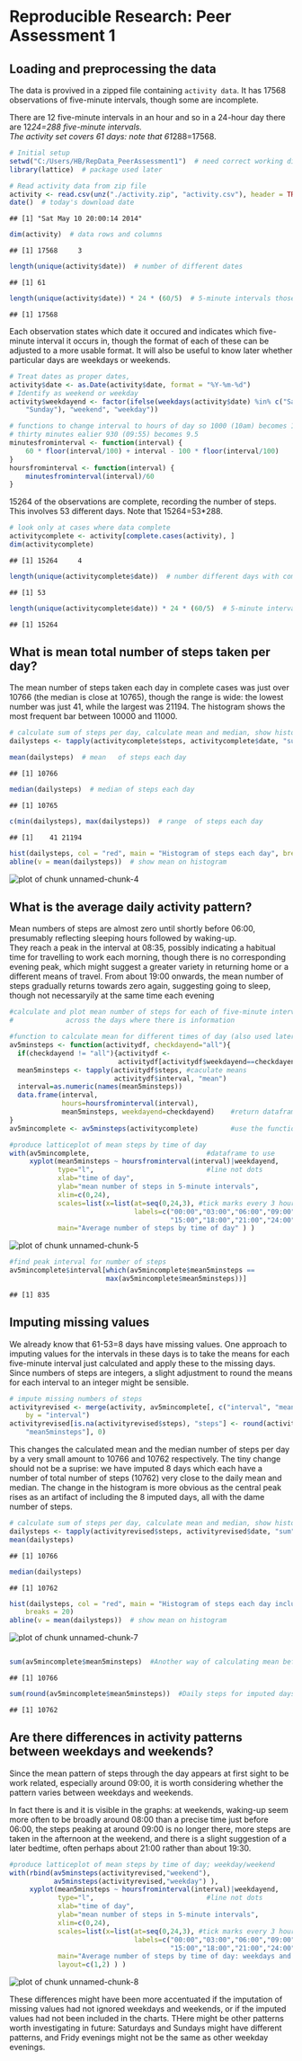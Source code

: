 # Reproducible Research: Peer Assessment 1


## Loading and preprocessing the data

The data is provived in a zipped file containing `activity data`. 
It has 17568 observations of five-minute intervals, though some are incomplete.

There are 12 five-minute intervals in an hour and so in a 24-hour day there are
12*24=288 five-minute intervals.  
The activity set covers 61 days: note that 61*288=17568.


```r
# Initial setup
setwd("C:/Users/HB/RepData_PeerAssessment1")  # need correct working directory
library(lattice)  # package used later

# Read activity data from zip file
activity <- read.csv(unz("./activity.zip", "activity.csv"), header = TRUE, stringsAsFactors = FALSE)
date()  # today's download date
```

```
## [1] "Sat May 10 20:00:14 2014"
```

```r
dim(activity)  # data rows and columns  
```

```
## [1] 17568     3
```

```r
length(unique(activity$date))  # number of different dates
```

```
## [1] 61
```

```r
length(unique(activity$date)) * 24 * (60/5)  # 5-minute intervals those days
```

```
## [1] 17568
```


Each observation states which date it occured and indicates which five-minute 
interval it occurs in, though the format of each of these can be adjusted 
to a more usable format. 
It will also be useful to know later whether particular days 
are weekdays or weekends. 



```r
# Treat dates as proper dates,
activity$date <- as.Date(activity$date, format = "%Y-%m-%d")
# Identify as weekend or weekday
activity$weekdayend <- factor(ifelse(weekdays(activity$date) %in% c("Saturday", 
    "Sunday"), "weekend", "weekday"))

# functions to change interval to hours of day so 1000 (10am) becomes 10 and
# thirty minutes ealier 930 (09:55) becomes 9.5
minutesfrominterval <- function(interval) {
    60 * floor(interval/100) + interval - 100 * floor(interval/100)
}
hoursfrominterval <- function(interval) {
    minutesfrominterval(interval)/60
}
```


15264 of the observations are complete, recording the number of steps. 
This involves 53 different days. Note that 15264=53*288. 


```r
# look only at cases where data complete
activitycomplete <- activity[complete.cases(activity), ]
dim(activitycomplete)
```

```
## [1] 15264     4
```

```r
length(unique(activitycomplete$date))  # number different days with complete data
```

```
## [1] 53
```

```r
length(unique(activitycomplete$date)) * 24 * (60/5)  # 5-minute intervals those days
```

```
## [1] 15264
```



## What is mean total number of steps taken per day?

The mean number of steps taken each day in complete cases was just over 10766 
(the median is close at 10765), though the range is wide: the 
lowest number was just 41, while the largest was 21194. 
The histogram shows the most frequent bar between 10000 and 11000. 


```r
# calculate sum of steps per day, calculate mean and median, show histogram
dailysteps <- tapply(activitycomplete$steps, activitycomplete$date, "sum")  #steps per day

mean(dailysteps)  # mean   of steps each day
```

```
## [1] 10766
```

```r
median(dailysteps)  # median of steps each day
```

```
## [1] 10765
```

```r
c(min(dailysteps), max(dailysteps))  # range  of steps each day
```

```
## [1]    41 21194
```

```r
hist(dailysteps, col = "red", main = "Histogram of steps each day", breaks = 20)
abline(v = mean(dailysteps))  # show mean on histogram
```

![plot of chunk unnamed-chunk-4](figure/unnamed-chunk-4.png) 


## What is the average daily activity pattern?

Mean numbers of steps are almost zero until shortly before 06:00, presumably 
reflecting sleeping hours followed by waking-up.  
They reach a peak in the interval at 08:35, 
possibly indicating a habitual time for travelling to work each morning, 
though there is no corresponding evening peak, 
which might suggest a greater variety in returning home or a different means 
of travel.  From about 19:00 onwards, the mean number of steps gradually returns 
towards zero again, suggesting going to sleep, though not necessaryily at the 
same time each evening 


```r
#calculate and plot mean number of steps for each of five-minute intervals 
#             across the days where there is information  

#function to calculate mean for different times of day (also used later)
av5minsteps <- function(activitydf, checkdayend="all"){
  if(checkdayend != "all"){activitydf <-
                           activitydf[activitydf$weekdayend==checkdayend,] }
  mean5minsteps <- tapply(activitydf$steps, #caculate means 
                          activitydf$interval, "mean")
  interval=as.numeric(names(mean5minsteps))
  data.frame(interval, 
             hours=hoursfrominterval(interval), 
             mean5minsteps, weekdayend=checkdayend)    #return dataframe
}
av5mincomplete <- av5minsteps(activitycomplete)        #use the function

#produce latticeplot of mean steps by time of day
with(av5mincomplete,                             #dataframe to use   
     xyplot(mean5minsteps ~ hoursfrominterval(interval)|weekdayend, 
            type="l",                            #line not dots 
            xlab="time of day", 
            ylab="mean number of steps in 5-minute intervals",
            xlim=c(0,24),
            scales=list(x=list(at=seq(0,24,3), #tick marks every 3 hours
                               labels=c("00:00","03:00","06:00","09:00","12:00",
                                        "15:00","18:00","21:00","24:00") ) ),
            main="Average number of steps by time of day" ) )
```

![plot of chunk unnamed-chunk-5](figure/unnamed-chunk-5.png) 

```r
#find peak interval for number of steps
av5mincomplete$interval[which(av5mincomplete$mean5minsteps == 
                        max(av5mincomplete$mean5minsteps))] 
```

```
## [1] 835
```



## Imputing missing values

We already know that 61-53=8 days have missing values. 
One approach to imputing values for the intervals in these days is to take the 
means for each five-minute interval just calculated and apply these to the 
missing days.  Since numbers of steps are integers, a slight adjustment 
to round the means for each interval to an integer might be sensible.


```r
# impute missing numbers of steps
activityrevised <- merge(activity, av5mincomplete[, c("interval", "mean5minsteps")], 
    by = "interval")
activityrevised[is.na(activityrevised$steps), "steps"] <- round(activityrevised[is.na(activityrevised$steps), 
    "mean5minsteps"], 0)
```


This changes the calculated mean and the median number of steps per day by a very small amount to 10766 and 10762 respectively.  The tiny change should not be a suprise: we have imputed 8 days which  each have a number of total number of steps (10762) very close to the daily mean and median.  The change in the histogram is more obvious as the central peak rises as an artifact of including the 8 imputed days, all with the dame number of steps.    



```r
# calculate sum of steps per day, calculate mean and median, show histogram
dailysteps <- tapply(activityrevised$steps, activityrevised$date, "sum")  #steps per day
mean(dailysteps)
```

```
## [1] 10766
```

```r
median(dailysteps)
```

```
## [1] 10762
```

```r
hist(dailysteps, col = "red", main = "Histogram of steps each day including imputed days", 
    breaks = 20)
abline(v = mean(dailysteps))  # show mean on histogram
```

![plot of chunk unnamed-chunk-7](figure/unnamed-chunk-7.png) 

```r

sum(av5mincomplete$mean5minsteps)  #Another way of calculating mean before imputation
```

```
## [1] 10766
```

```r
sum(round(av5mincomplete$mean5minsteps))  #Daily steps for imputed days - note rounding
```

```
## [1] 10762
```



## Are there differences in activity patterns between weekdays and weekends?

Since the mean pattern of steps through the day appears at first sight to be work related, especially around 09:00, it is worth considering whether the pattern varies between weekdays and weekends. 

In fact there is and it is visible in the graphs: at weekends, waking-up seem more often to be broadly around 08:00 than a precise time just before 06:00, the steps peaking at around 09:00 is no longer there, more steps are taken in the afternoon at the weekend, and there is a slight suggestion of a later bedtime, often perhaps about 21:00 rather than about 19:30.



```r
#produce latticeplot of mean steps by time of day; weekday/weekend
with(rbind(av5minsteps(activityrevised,"weekend"),
           av5minsteps(activityrevised,"weekday") ),
     xyplot(mean5minsteps ~ hoursfrominterval(interval)|weekdayend, 
            type="l",                            #line not dots 
            xlab="time of day", 
            ylab="mean number of steps in 5-minute intervals",
            xlim=c(0,24),
            scales=list(x=list(at=seq(0,24,3), #tick marks every 3 hours
                               labels=c("00:00","03:00","06:00","09:00","12:00",
                                        "15:00","18:00","21:00","24:00") ) ),
            main="Average number of steps by time of day: weekdays and weekends",
            layout=c(1,2) ) )
```

![plot of chunk unnamed-chunk-8](figure/unnamed-chunk-8.png) 



These differences might have been more accentuated if the imputation of missing values had not ignored weekdays and weekends, or if the imputed values had not been included in the charts. THere might be other patterns worth investigating in future: Saturdays and Sundays might have different patterns, and Fridy evenings might not be the same as other weekday evenings.   
